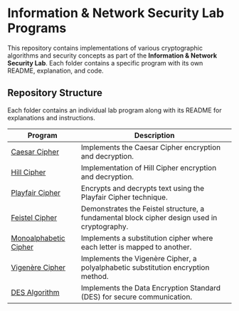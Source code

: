 # Information & Network Security Lab Programs

This repository contains implementations of various cryptographic algorithms and security concepts as part of the **Information & Network Security Lab**. Each folder contains a specific program with its own README, explanation, and code.

## Repository Structure
Each folder contains an individual lab program along with its README for explanations and instructions.

| Program | Description |
|---------|------------|
| [Caesar Cipher](./CaesarCipher/) | Implements the Caesar Cipher encryption and decryption. |
| [Hill Cipher](./HillCipher/) | Implementation of Hill Cipher encryption and decryption. |
| [Playfair Cipher](./PlayfairCipher/) | Encrypts and decrypts text using the Playfair Cipher technique. |
| [Feistel Cipher](./FeistelCipher/) | Demonstrates the Feistel structure, a fundamental block cipher design used in cryptography. |
| [Monoalphabetic Cipher](./MonoalphabeticCipherr/) | Implements a substitution cipher where each letter is mapped to another. |
| [Vigenère Cipher](./VigenèreCipher/) | Implements the Vigenère Cipher, a polyalphabetic substitution encryption method. |
| [DES Algorithm](./DESAlgorithm/) | Implements the Data Encryption Standard (DES) for secure communication. |


